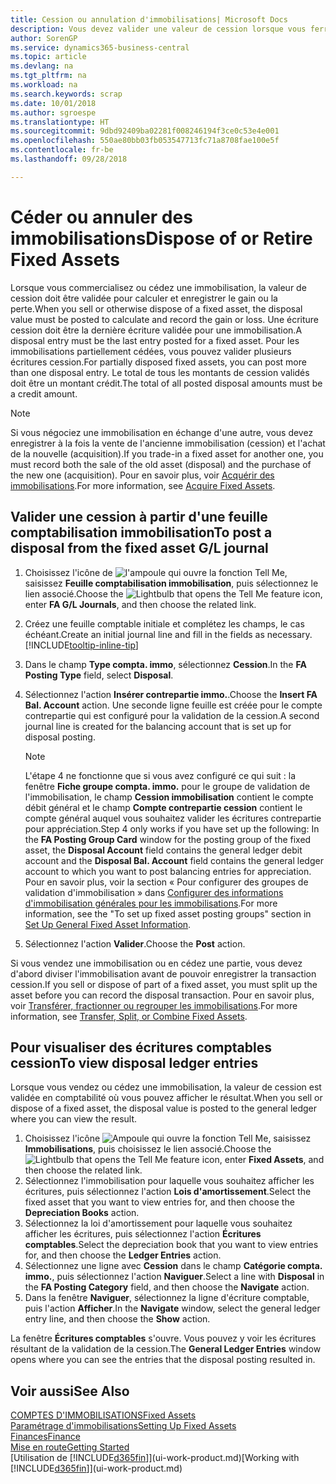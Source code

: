 ```yaml
---
title: Cession ou annulation d'immobilisations| Microsoft Docs
description: Vous devez valider une valeur de cession lorsque vous ferraillez, vendez, ou annulez une immobilisation.
author: SorenGP
ms.service: dynamics365-business-central
ms.topic: article
ms.devlang: na
ms.tgt_pltfrm: na
ms.workload: na
ms.search.keywords: scrap
ms.date: 10/01/2018
ms.author: sgroespe
ms.translationtype: HT
ms.sourcegitcommit: 9dbd92409ba02281f008246194f3ce0c53e4e001
ms.openlocfilehash: 550ae80bb03fb053547713fc71a8708fae100e5f
ms.contentlocale: fr-be
ms.lasthandoff: 09/28/2018

---
```

# <a name="dispose-of-or-retire-fixed-assets"></a><span data-ttu-id="9e0f7-103">Céder ou annuler des immobilisations</span><span class="sxs-lookup"><span data-stu-id="9e0f7-103">Dispose of or Retire Fixed Assets</span></span>
<span data-ttu-id="9e0f7-104">Lorsque vous commercialisez ou cédez une immobilisation, la valeur de cession doit être validée pour calculer et enregistrer le gain ou la perte.</span><span class="sxs-lookup"><span data-stu-id="9e0f7-104">When you sell or otherwise dispose of a fixed asset, the disposal value must be posted to calculate and record the gain or loss.</span></span> <span data-ttu-id="9e0f7-105">Une écriture cession doit être la dernière écriture validée pour une immobilisation.</span><span class="sxs-lookup"><span data-stu-id="9e0f7-105">A disposal entry must be the last entry posted for a fixed asset.</span></span> <span data-ttu-id="9e0f7-106">Pour les immobilisations partiellement cédées, vous pouvez valider plusieurs écritures cession.</span><span class="sxs-lookup"><span data-stu-id="9e0f7-106">For partially disposed fixed assets, you can post more than one disposal entry.</span></span> <span data-ttu-id="9e0f7-107">Le total de tous les montants de cession validés doit être un montant crédit.</span><span class="sxs-lookup"><span data-stu-id="9e0f7-107">The total of all posted disposal amounts must be a credit amount.</span></span>  

> [!NOTE]  
>   <span data-ttu-id="9e0f7-108">Si vous négociez une immobilisation en échange d'une autre, vous devez enregistrer à la fois la vente de l'ancienne immobilisation (cession) et l'achat de la nouvelle (acquisition).</span><span class="sxs-lookup"><span data-stu-id="9e0f7-108">If you trade-in a fixed asset for another one, you must record both the sale of the old asset (disposal) and the purchase of the new one (acquisition).</span></span> <span data-ttu-id="9e0f7-109">Pour en savoir plus, voir [Acquérir des immobilisations](fa-how-acquire.md).</span><span class="sxs-lookup"><span data-stu-id="9e0f7-109">For more information, see [Acquire Fixed Assets](fa-how-acquire.md).</span></span>  

## <a name="to-post-a-disposal-from-the-fixed-asset-gl-journal"></a><span data-ttu-id="9e0f7-110">Valider une cession à partir d'une feuille comptabilisation immobilisation</span><span class="sxs-lookup"><span data-stu-id="9e0f7-110">To post a disposal from the fixed asset G/L journal</span></span>
1. <span data-ttu-id="9e0f7-111">Choisissez l'icône de ![l'ampoule qui ouvre la fonction Tell Me](media/ui-search/search_small.png "Dites-moi ce que vous voulez faire"), saisissez **Feuille comptabilisation immobilisation**, puis sélectionnez le lien associé.</span><span class="sxs-lookup"><span data-stu-id="9e0f7-111">Choose the ![Lightbulb that opens the Tell Me feature](media/ui-search/search_small.png "Tell me what you want to do") icon, enter **FA G/L Journals**, and then choose the related link.</span></span>  
2. <span data-ttu-id="9e0f7-112">Créez une feuille comptable initiale et complétez les champs, le cas échéant.</span><span class="sxs-lookup"><span data-stu-id="9e0f7-112">Create an initial journal line and fill in the fields as necessary.</span></span> [!INCLUDE[tooltip-inline-tip](includes/tooltip-inline-tip_md.md)]  
3. <span data-ttu-id="9e0f7-113">Dans le champ **Type compta. immo**, sélectionnez **Cession**.</span><span class="sxs-lookup"><span data-stu-id="9e0f7-113">In the **FA Posting Type** field, select **Disposal**.</span></span>  
4. <span data-ttu-id="9e0f7-114">Sélectionnez l'action **Insérer contrepartie immo.**.</span><span class="sxs-lookup"><span data-stu-id="9e0f7-114">Choose the **Insert FA Bal. Account** action.</span></span> <span data-ttu-id="9e0f7-115">Une seconde ligne feuille est créée pour le compte contrepartie qui est configuré pour la validation de la cession.</span><span class="sxs-lookup"><span data-stu-id="9e0f7-115">A second journal line is created for the balancing account that is set up for disposal posting.</span></span>  

    > [!NOTE]  
    >   <span data-ttu-id="9e0f7-116">L'étape 4 ne fonctionne que si vous avez configuré ce qui suit : la fenêtre **Fiche groupe compta. immo.** pour le groupe de validation de l'immobilisation, le champ **Cession immobilisation** contient le compte débit général et le champ **Compte contrepartie cession** contient le compte général auquel vous souhaitez valider les écritures contrepartie pour appréciation.</span><span class="sxs-lookup"><span data-stu-id="9e0f7-116">Step 4 only works if you have set up the following: In the **FA Posting Group Card** window for the posting group of the fixed asset, the **Disposal Account** field contains the general ledger debit account and the **Disposal Bal. Account** field contains the general ledger account to which you want to post balancing entries for appreciation.</span></span> <span data-ttu-id="9e0f7-117">Pour en savoir plus, voir la section « Pour configurer des groupes de validation d'immobilisation » dans [Configurer des informations d'immobilisation générales pour les immobilisations](fa-how-setup-general.md).</span><span class="sxs-lookup"><span data-stu-id="9e0f7-117">For more information, see the "To set up fixed asset posting groups" section in [Set Up General Fixed Asset Information](fa-how-setup-general.md).</span></span>  
5. <span data-ttu-id="9e0f7-118">Sélectionnez l'action **Valider**.</span><span class="sxs-lookup"><span data-stu-id="9e0f7-118">Choose the **Post** action.</span></span>  

<span data-ttu-id="9e0f7-119">Si vous vendez une immobilisation ou en cédez une partie, vous devez d'abord diviser l'immobilisation avant de pouvoir enregistrer la transaction cession.</span><span class="sxs-lookup"><span data-stu-id="9e0f7-119">If you sell or dispose of part of a fixed asset, you must split up the asset before you can record the disposal transaction.</span></span> <span data-ttu-id="9e0f7-120">Pour en savoir plus, voir [Transférer, fractionner ou regrouper les immobilisations](fa-how-trans-split-combine.md).</span><span class="sxs-lookup"><span data-stu-id="9e0f7-120">For more information, see [Transfer, Split, or Combine Fixed Assets](fa-how-trans-split-combine.md).</span></span>  

## <a name="to-view-disposal-ledger-entries"></a><span data-ttu-id="9e0f7-121">Pour visualiser des écritures comptables cession</span><span class="sxs-lookup"><span data-stu-id="9e0f7-121">To view disposal ledger entries</span></span>
<span data-ttu-id="9e0f7-122">Lorsque vous vendez ou cédez une immobilisation, la valeur de cession est validée en comptabilité où vous pouvez afficher le résultat.</span><span class="sxs-lookup"><span data-stu-id="9e0f7-122">When you sell or dispose of a fixed asset, the disposal value is posted to the general ledger where you can view the result.</span></span>  

1. <span data-ttu-id="9e0f7-123">Choisissez l'icône ![Ampoule qui ouvre la fonction Tell Me](media/ui-search/search_small.png "Dites-moi ce que vous voulez faire"), saisissez **Immobilisations**, puis choisissez le lien associé.</span><span class="sxs-lookup"><span data-stu-id="9e0f7-123">Choose the ![Lightbulb that opens the Tell Me feature](media/ui-search/search_small.png "Tell me what you want to do") icon, enter **Fixed Assets**, and then choose the related link.</span></span>  
2. <span data-ttu-id="9e0f7-124">Sélectionnez l'immobilisation pour laquelle vous souhaitez afficher les écritures, puis sélectionnez l'action **Lois d'amortissement**.</span><span class="sxs-lookup"><span data-stu-id="9e0f7-124">Select the fixed asset that you want to view entries for, and then choose the **Depreciation Books** action.</span></span>  
3. <span data-ttu-id="9e0f7-125">Sélectionnez la loi d'amortissement pour laquelle vous souhaitez afficher les écritures, puis sélectionnez l'action **Écritures comptables**.</span><span class="sxs-lookup"><span data-stu-id="9e0f7-125">Select the depreciation book that you want to view entries for, and then choose the **Ledger Entries** action.</span></span>  
4. <span data-ttu-id="9e0f7-126">Sélectionnez une ligne avec **Cession** dans le champ **Catégorie compta. immo.**, puis sélectionnez l'action **Naviguer**.</span><span class="sxs-lookup"><span data-stu-id="9e0f7-126">Select a line with **Disposal** in the **FA Posting Category** field, and then choose the **Navigate** action.</span></span>  
5. <span data-ttu-id="9e0f7-127">Dans la fenêtre **Naviguer**, sélectionnez la ligne d'écriture comptable, puis l'action **Afficher**.</span><span class="sxs-lookup"><span data-stu-id="9e0f7-127">In the **Navigate** window, select the general ledger entry line, and then choose the **Show** action.</span></span>  

<span data-ttu-id="9e0f7-128">La fenêtre **Écritures comptables** s'ouvre. Vous pouvez y voir les écritures résultant de la validation de la cession.</span><span class="sxs-lookup"><span data-stu-id="9e0f7-128">The **General Ledger Entries** window opens where you can see the entries that the disposal posting resulted in.</span></span>  

## <a name="see-also"></a><span data-ttu-id="9e0f7-129">Voir aussi</span><span class="sxs-lookup"><span data-stu-id="9e0f7-129">See Also</span></span>
[<span data-ttu-id="9e0f7-130">COMPTES D'IMMOBILISATIONS</span><span class="sxs-lookup"><span data-stu-id="9e0f7-130">Fixed Assets</span></span>](fa-manage.md)  
[<span data-ttu-id="9e0f7-131">Paramétrage d'immobilisations</span><span class="sxs-lookup"><span data-stu-id="9e0f7-131">Setting Up Fixed Assets</span></span>](fa-setup.md)  
[<span data-ttu-id="9e0f7-132">Finances</span><span class="sxs-lookup"><span data-stu-id="9e0f7-132">Finance</span></span>](finance.md)  
[<span data-ttu-id="9e0f7-133">Mise en route</span><span class="sxs-lookup"><span data-stu-id="9e0f7-133">Getting Started</span></span>](product-get-started.md)  
<span data-ttu-id="9e0f7-134">[Utilisation de [!INCLUDE[d365fin](includes/d365fin_md.md)]](ui-work-product.md)</span><span class="sxs-lookup"><span data-stu-id="9e0f7-134">[Working with [!INCLUDE[d365fin](includes/d365fin_md.md)]](ui-work-product.md)</span></span>

